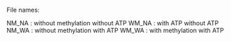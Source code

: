 File names:

NM_NA : without methylation without ATP
WM_NA : with ATP without ATP
NM_WA : without methylation with ATP
WM_WA : with methylation with ATP
